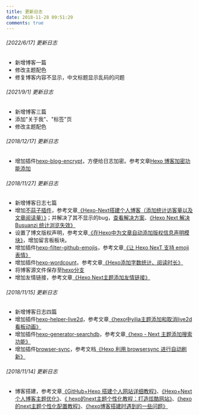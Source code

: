 ```yaml
---
title: 更新日志
date: 2018-11-28 09:51:29 
comments: true
---
```


###### [2022/6/17] 更新日志
- 新增博客一篇 
- 修改主题配色
- 修复博客内容不显示，中文标题显示乱码的问题

###### [2021/9/1] 更新日志
- 新增博客三篇
- 添加"关于我"、"标签"页
- 修改主题配色

<!-- more -->

###### [2018/12/17] 更新日志
- 增加插件[hexo-blog-encrypt](https://github.com/MikeCoder/hexo-blog-encrypt)，方便给日志加密。参考文章[Hexo 博客加密功能添加](http://zhailiange.com/2017/07/06/hexo-encrypt/)

###### [2018/11/27] 更新日志
- 新增博客日志七篇
- 增加[不蒜子插件](https://theme-next.iissnan.com/third-party-services.html)，参考文章[《Hexo-Next搭建个人博客（添加统计访客量以及文章阅读量）》](https://yfzhou.coding.me/2018/08/08/Hexo-Next%E6%90%AD%E5%BB%BA%E4%B8%AA%E4%BA%BA%E5%8D%9A%E5%AE%A2%EF%BC%88%E6%B7%BB%E5%8A%A0%E7%BB%9F%E8%AE%A1%E8%AE%BF%E5%AE%A2%E9%87%8F%E4%BB%A5%E5%8F%8A%E6%96%87%E7%AB%A0%E9%98%85%E8%AF%BB%E9%87%8F%EF%BC%89/)；并解决了其不显示的bug，[查看解决方案](https://blog.csdn.net/stormdony/article/details/82980320)、[《Hexo Next 解决 Busuanzi 统计浏览失效》](https://blog.csdn.net/ddydavie/article/details/83020549)
- 设置了博文版权声明，参考文章[《在Hexo中为文章自动添加版权信息声明模块》](https://blog.csdn.net/qinyuanpei/article/details/49863273)，增加留言板板块。
- 增加插件[hexo-filter-github-emojis](https://github.com/crimx/hexo-filter-github-emojis)，参考文章[《让 Hexo NexT 支持 emoji 表情》](https://novnan.github.io/Hexo/emojis-for-hexo-next/)
- 增加插件[hexo-wordcount](https://github.com/willin/hexo-wordcount)，参考文章[《Hexo添加字数统计、阅读时长》](https://www.jianshu.com/p/baea8c95e39b)
- 将博客源文件保存至[hexo分支](https://github.com/Mary526/Mary526.github.io/tree/hexo)
- 增加友情链接，参考文章[《Hexo Next主题添加友情链接》](https://www.jianshu.com/p/57dd558b2b42)

###### [2018/11/15] 更新日志
- 新增博客日志四篇
- 增加插件[hexo-helper-live2d](https://github.com/EYHN/hexo-helper-live2d)，参考文章[《hexo中yilia主题添加和取消live2d看板动画》](https://blog.csdn.net/stormdony/article/details/82558104)
- 增加插件[hexo-generator-searchdb](https://github.com/theme-next/hexo-generator-searchdb)，参考文章[《hexo - Next 主题添加搜索功能》](https://yashuning.github.io/2018/06/29/hexo-Next-%E4%B8%BB%E9%A2%98%E6%B7%BB%E5%8A%A0%E6%90%9C%E7%B4%A2%E5%8A%9F%E8%83%BD/)
- 增加插件[browser-sync](https://www.browsersync.io/)，参考文档[《Hexo 利用 browsersync 进行自动刷新》](https://blog.singee.me/2018/05/16/hexo-auto-refresh/)

###### [2018/11/14] 更新日志
- 博客搭建，参考文章[《GitHub+Hexo 搭建个人网站详细教程》](https://zhuanlan.zhihu.com/p/26625249)、[《Hexo+Next个人博客主题优化》](https://www.jianshu.com/p/efbeddc5eb19)、[《
hexo的next主题个性化教程：打造炫酷网站》](https://blog.csdn.net/qq_33699981/article/details/72716951)、[《hexo的next主题个性化配置教程》](https://segmentfault.com/a/1190000009544924)、[《hexo博客搭建时遇到的一些问题》](https://segmentfault.com/a/1190000003710962)